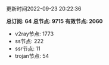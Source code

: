 更新时间2022-09-23 20:22:36

**总订阅: 64**
**总节点: 9715**
**有效节点: 2060**
- v2ray节点: 1773
- ss节点: 222
- ssr节点: 11
- trojan节点: 54
